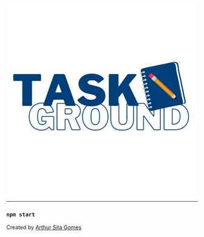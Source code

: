 ![](Github/Images/TaskGround.png)

<hr>

### `npm start`


Created by <a href="github.com/SitaGomes">Arthur Sita Gomes</a>
